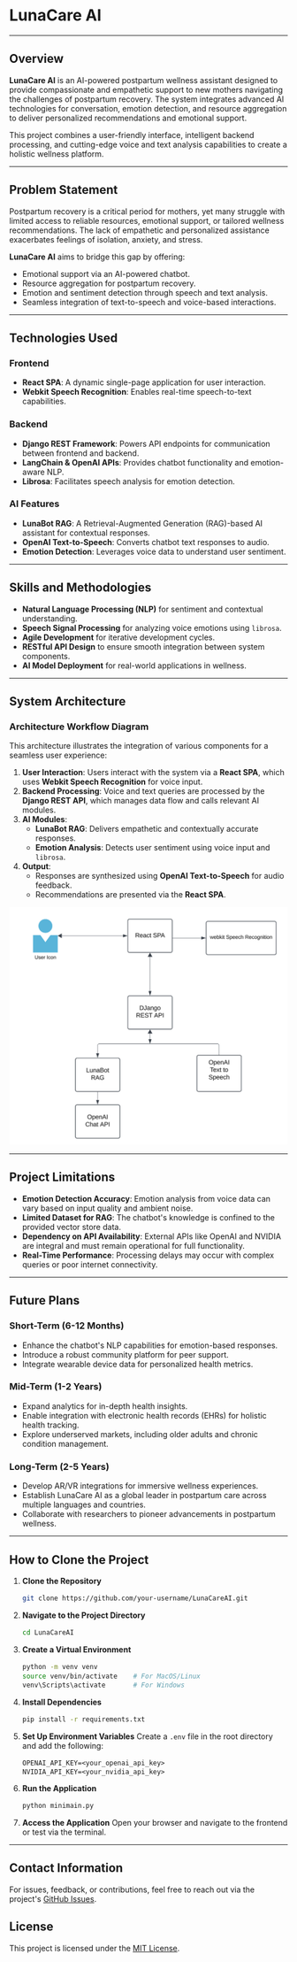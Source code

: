# **LunaCare AI**

---

## **Overview**

**LunaCare AI** is an AI-powered postpartum wellness assistant designed to provide compassionate and empathetic support to new mothers navigating the challenges of postpartum recovery. The system integrates advanced AI technologies for conversation, emotion detection, and resource aggregation to deliver personalized recommendations and emotional support. 

This project combines a user-friendly interface, intelligent backend processing, and cutting-edge voice and text analysis capabilities to create a holistic wellness platform.

---

## **Problem Statement**

Postpartum recovery is a critical period for mothers, yet many struggle with limited access to reliable resources, emotional support, or tailored wellness recommendations. The lack of empathetic and personalized assistance exacerbates feelings of isolation, anxiety, and stress. 

**LunaCare AI** aims to bridge this gap by offering:
- Emotional support via an AI-powered chatbot.
- Resource aggregation for postpartum recovery.
- Emotion and sentiment detection through speech and text analysis.
- Seamless integration of text-to-speech and voice-based interactions.

---

## **Technologies Used**

### **Frontend**
- **React SPA**: A dynamic single-page application for user interaction.
- **Webkit Speech Recognition**: Enables real-time speech-to-text capabilities.

### **Backend**
- **Django REST Framework**: Powers API endpoints for communication between frontend and backend.
- **LangChain & OpenAI APIs**: Provides chatbot functionality and emotion-aware NLP.
- **Librosa**: Facilitates speech analysis for emotion detection.

### **AI Features**
- **LunaBot RAG**: A Retrieval-Augmented Generation (RAG)-based AI assistant for contextual responses.
- **OpenAI Text-to-Speech**: Converts chatbot text responses to audio.
- **Emotion Detection**: Leverages voice data to understand user sentiment.

---

## **Skills and Methodologies**

- **Natural Language Processing (NLP)** for sentiment and contextual understanding.
- **Speech Signal Processing** for analyzing voice emotions using `librosa`.
- **Agile Development** for iterative development cycles.
- **RESTful API Design** to ensure smooth integration between system components.
- **AI Model Deployment** for real-world applications in wellness.

---

## **System Architecture**

### **Architecture Workflow Diagram**

This architecture illustrates the integration of various components for a seamless user experience:

1. **User Interaction**: Users interact with the system via a **React SPA**, which uses **Webkit Speech Recognition** for voice input.
2. **Backend Processing**: Voice and text queries are processed by the **Django REST API**, which manages data flow and calls relevant AI modules.
3. **AI Modules**:
   - **LunaBot RAG**: Delivers empathetic and contextually accurate responses.
   - **Emotion Analysis**: Detects user sentiment using voice input and `librosa`.
4. **Output**:
   - Responses are synthesized using **OpenAI Text-to-Speech** for audio feedback.
   - Recommendations are presented via the **React SPA**.

![Architecture Workflow Diagram Placeholder](https://github.com/segunumoru1/LunaCareAI/blob/main/lunarcare-app/public/image.png)

---

## **Project Limitations**

- **Emotion Detection Accuracy**: Emotion analysis from voice data can vary based on input quality and ambient noise.
- **Limited Dataset for RAG**: The chatbot's knowledge is confined to the provided vector store data.
- **Dependency on API Availability**: External APIs like OpenAI and NVIDIA are integral and must remain operational for full functionality.
- **Real-Time Performance**: Processing delays may occur with complex queries or poor internet connectivity.

---

## **Future Plans**

### **Short-Term (6-12 Months)**
- Enhance the chatbot's NLP capabilities for emotion-based responses.
- Introduce a robust community platform for peer support.
- Integrate wearable device data for personalized health metrics.

### **Mid-Term (1-2 Years)**
- Expand analytics for in-depth health insights.
- Enable integration with electronic health records (EHRs) for holistic health tracking.
- Explore underserved markets, including older adults and chronic condition management.

### **Long-Term (2-5 Years)**
- Develop AR/VR integrations for immersive wellness experiences.
- Establish LunaCare AI as a global leader in postpartum care across multiple languages and countries.
- Collaborate with researchers to pioneer advancements in postpartum wellness.

---

## **How to Clone the Project**

1. **Clone the Repository**
   ```bash
   git clone https://github.com/your-username/LunaCareAI.git
   ```
2. **Navigate to the Project Directory**
   ```bash
   cd LunaCareAI
   ```
3. **Create a Virtual Environment**
   ```bash
   python -m venv venv
   source venv/bin/activate    # For MacOS/Linux
   venv\Scripts\activate       # For Windows
   ```
4. **Install Dependencies**
   ```bash
   pip install -r requirements.txt
   ```
5. **Set Up Environment Variables**
   Create a `.env` file in the root directory and add the following:
   ```env
   OPENAI_API_KEY=<your_openai_api_key>
   NVIDIA_API_KEY=<your_nvidia_api_key>
   ```
6. **Run the Application**
   ```bash
   python minimain.py
   ```
7. **Access the Application**
   Open your browser and navigate to the frontend or test via the terminal.

---

## **Contact Information**
For issues, feedback, or contributions, feel free to reach out via the project's [GitHub Issues](https://github.com/your-username/LunaCareAI/issues).

## License
This project is licensed under the [MIT License](LICENSE).

